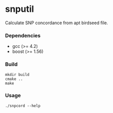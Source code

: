 snputil
=======

Calculate SNP concordance from apt birdseed file.

### Dependencies ###

* gcc (>= 4.2)
* boost (>= 1.56)

### Build ###

    mkdir build
    cmake ..
    make

### Usage ###

    ./snpcord --help

